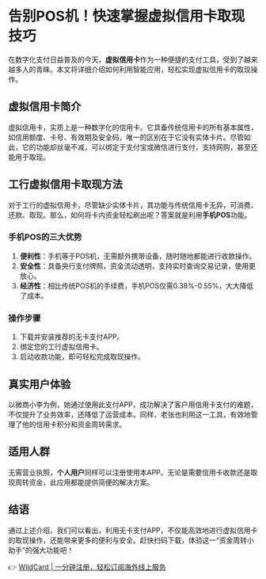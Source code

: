 # 告别POS机！快速掌握虚拟信用卡取现技巧

在数字化支付日益普及的今天，**虚拟信用卡**作为一种便捷的支付工具，受到了越来越多人的青睐。本文将详细介绍如何利用智能应用，轻松实现虚拟信用卡的取现操作。

## 虚拟信用卡简介

虚拟信用卡，实质上是一种数字化的信用卡。它具备传统信用卡的所有基本属性，如信用额度、卡号、有效期及安全码，唯一的区别在于它没有实体卡片。尽管如此，它的功能却丝毫不减，可以绑定于支付宝或微信进行支付，支持网购，甚至还能用于取现。

## 工行虚拟信用卡取现方法

对于工行的虚拟信用卡，尽管缺少实体卡片，其功能与传统信用卡无异，可消费、还款、取现。那么，如何将卡内资金轻松刷出呢？答案就是利用**手机POS**功能。

### 手机POS的三大优势

1. **便利性**：手机等于POS机，无需额外携带设备，随时随地都能进行收款操作。
2. **安全性**：具备央行支付牌照，资金流动透明，支持实时查询交易记录，使用更放心。
3. **经济性**：相比传统POS机的手续费，手机POS仅需0.38%-0.55%，大大降低了成本。

### 操作步骤

1. 下载并安装推荐的无卡支付APP。
2. 绑定您的工行虚拟信用卡。
3. 启动收款功能，即可轻松完成取现操作。

## 真实用户体验

以微商小李为例，她通过使用此支付APP，成功解决了客户用信用卡支付的难题，不仅提升了业务效率，还降低了运营成本。同样，老张也利用这一工具，有效地管理了他的信用卡积分和资金周转需求。

## 适用人群

无需营业执照，**个人用户**同样可以注册使用本APP。无论是需要信用卡收款还是取现周转资金，此应用都能提供简便的解决方案。

## 结语

通过上述介绍，我们可以看出，利用无卡支付APP，不仅能高效地进行虚拟信用卡的取现操作，还能带来更多的便利与安全。赶快扫码下载，体验这一“资金周转小助手”的强大功能吧！

👉 [WildCard | 一分钟注册，轻松订阅海外线上服务](https://bbtdd.com/WildCard)